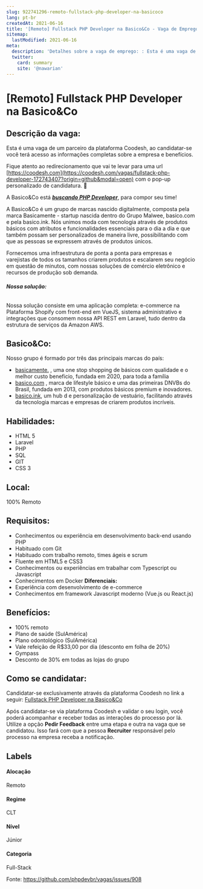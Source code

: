 ```yaml
---
slug: 922741296-remoto-fullstack-php-developer-na-basicoco
lang: pt-br
createdAt: 2021-06-16
title: '[Remoto] Fullstack PHP Developer na Basico&Co - Vaga de Emprego'
sitemap:
  lastModified: 2021-06-16
meta:
  description: 'Detalhes sobre a vaga de emprego: : Esta é uma vaga de um parceiro da plataforma Coodesh, ao candidatar-se você terá acesso as informações completas sobre a empresa e benefícios.  Fique atento ao redirecionamento que vai te levar para uma url [https://coodesh.com](https://coodesh.com/vagas/fullstack-php-developer-172743407?origin=github&modal=open) com o pop-up personalizado de candidatura. 👋 <p>A Basico&amp;Co está <strong><em><ins>buscando PHP Developer</ins></em></strong>, para compor seu time!</p> <p></p> <p>A Basico&amp;Co é um grupo de marcas nascido digitalmente, composta pela marca Basicamente - startup nascida dentro do Grupo Malwee, basico.com e pela basico.ink. Nós unimos moda com tecnologia através de produtos básicos com atributos e funcionalidades essenciais para o dia a dia e que também possam ser personalizados de maneira livre, possibilitando com que as pessoas se expressem através de produtos únicos.</p> <p></p> <p>Fornecemos uma infraestrutura de ponta a ponta para empresas e varejistas de todos os tamanhos criarem produtos e escalarem seu negócio em questão de minutos, com nossas soluções de comércio eletrônico e recursos de produção sob demanda.</p> <p></p> <h6><strong><em>Nossa solução:</em></strong></h6> <p>Nossa solução consiste em uma aplicação completa: e-commerce na Plataforma Shopify com front-end em VueJS, sistema administrativo e integrações que consomem nossa API REST em Laravel, tudo dentro da estrutura de serviços da Amazon AWS.</p>'
  twitter:
    card: summary
    site: '@nawarian'
---
```


# [Remoto] Fullstack PHP Developer na Basico&Co

## Descrição da vaga: 
Esta é uma vaga de um parceiro da plataforma Coodesh, ao candidatar-se você terá acesso as informações completas sobre a empresa e benefícios.


Fique atento ao redirecionamento que vai te levar para uma url [https://coodesh.com](https://coodesh.com/vagas/fullstack-php-developer-172743407?origin=github&modal=open) com o pop-up personalizado de candidatura. 👋
<p>A Basico&amp;Co está <strong><em><ins>buscando PHP Developer</ins></em></strong>, para compor seu time!</p>
<p></p>
<p>A Basico&amp;Co é um grupo de marcas nascido digitalmente, composta pela marca Basicamente - startup nascida dentro do Grupo Malwee, basico.com e pela basico.ink. Nós unimos moda com tecnologia através de produtos básicos com atributos e funcionalidades essenciais para o dia a dia e que também possam ser personalizados de maneira livre, possibilitando com que as pessoas se expressem através de produtos únicos.</p>
<p></p>
<p>Fornecemos uma infraestrutura de ponta a ponta para empresas e varejistas de todos os tamanhos criarem produtos e escalarem seu negócio em questão de minutos, com nossas soluções de comércio eletrônico e recursos de produção sob demanda.</p>
<p></p>
<h6><strong><em>Nossa solução:</em></strong></h6>
<p>Nossa solução consiste em uma aplicação completa: e-commerce na Plataforma Shopify com front-end em VueJS, sistema administrativo e integrações que consomem nossa API REST em Laravel, tudo dentro da estrutura de serviços da Amazon AWS.</p>

## Basico&Co: 
 <p>Nosso grupo é formado por três das principais marcas do país:</p>
<ul>
<li><a href="https://basicamente.com/" target="_blank">basicamente.</a> , uma one stop shopping de básicos com qualidade e o melhor custo beneficio, fundada em 2020, para toda a família</li>
<li><a href="https://www.basico.com/" target="_blank">basico.com</a> , marca de lifestyle básico e uma das primeiras DNVBs do Brasil, fundada em 2013, com produtos básicos premium e inovadores.</li>
<li><a href="https://basico.ink/" target="_blank">basico.ink</a>, um hub d e personalização de vestuário, facilitando através da tecnologia marcas e empresas de criarem produtos incríveis.</li>
</ul>
</p>

 ## Habilidades: 
 - HTML 5 
- Laravel 
- PHP 
- SQL 
- GIT 
- CSS 3
## Local: 
 100% Remoto
## Requisitos: 
 - Conhecimentos ou experiência em desenvolvimento back-end usando PHP 
- Habituado com Git 
- Habituado com trabalho remoto, times ágeis e scrum 
- Fluente em HTML5 e CSS3 
- Conhecimentos ou experiências em trabalhar com Typescript ou Javascript 
- Conhecimentos em Docker
**Diferenciais:** 
 - Experiência com desenvolvimento de e-commerce 
- Conhecimentos em framework Javascript moderno (Vue.js ou React.js) 
## Benefícios: 
 - 100% remoto 
- Plano de saúde (SulAmérica) 
- Plano odontológico (SulAmérica) 
- Vale refeição de R$33,00 por dia (desconto em folha de 20%) 
- Gympass 
- Desconto de 30% em todas as lojas do grupo
## Como se candidatar:
Candidatar-se exclusivamente através da plataforma Coodesh no link a seguir: [Fullstack PHP Developer na Basico&Co](https://coodesh.com/vagas/fullstack-php-developer-172743407?origin=github&modal=open)


Após candidatar-se via plataforma Coodesh e validar o seu login, você poderá acompanhar e receber todas as interações do processo por lá. Utilize a opção <b>Pedir Feedback</b> entre uma etapa e outra na vaga que se candidatou. Isso fará com que a pessoa <b>Recruiter</b> responsável pelo processo na empresa receba a notificação.
## Labels
#### Alocação
Remoto
#### Regime
CLT
#### Nível
Júnior
#### Categoria
Full-Stack

Fonte: https://github.com/phpdevbr/vagas/issues/908